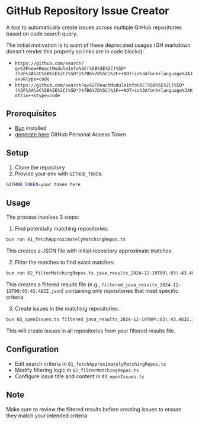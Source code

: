 # GitHub Repository Issue Creator

A tool to automatically create issues across multiple GitHub repositories based on code search query.

The initial motivation is to warn of these deprecated usages (GH markdown doesn't render this properly so links are in code blocks):

- `https://github.com/search?q=%2Fnew+ReactModuleInfo%5C(%5B%5E%2C)%5D*(%3F%3A%2C%5B%5E%2C)%5D*)%7B6%7D%5C)%2F++NOT+is%3Afork+language%3AJava&type=code`
- `https://github.com/search?q=%2FReactModuleInfo%5C(%5B%5E%2C)%5D*(%3F%3A%2C%5B%5E%2C)%5D*)%7B6%7D%5C)%2F++NOT+is%3Afork+language%3AKotlin++&type=code`

## Prerequisites

- [Bun](https://bun.sh) installed
- [generate here](https://github.com/settings/tokens/new?description=deprecated_rn_script&scopes=public_repo) GitHub Personal Access Token

## Setup

1. Clone the repository
2. Provide your env with `GITHUB_TOKEN`:

```bash
GITHUB_TOKEN=your_token_here
```

## Usage

The process involves 3 steps:

1. Find potentially matching repositories:

```bash
bun run 01_fetchApproximatelyMatchingRepos.ts
```

This creates a JSON file with initial repository approximate matches.

2. Filter the matches to find exact matches:

```bash
bun run 02_filterMatchingRepos.ts java_results_2024-12-19T09\:03\:43.483Z.json
```

This creates a filtered results file (e.g., `filtered_java_results_2024-12-19T09:03:43.483Z.json`) containing only repositories that meet specific criteria.

3. Create issues in the matching repositories:

```bash
bun 03_openIssues.ts filtered_java_results_2024-12-19T09\:03\:43.483Z.json filtered_kotlin_results_2024-12-19T08\:54\:08.350Z.json
```

This will create issues in all repositories from your filtered results file.

## Configuration

- Edit search criteria in `01_fetchApproximatelyMatchingRepos.ts`
- Modify filtering logic in `02_filterMatchingRepos.ts`
- Configure issue title and content in `03_openIssues.ts`

## Note

Make sure to review the filtered results before creating issues to ensure they match your intended criteria.
